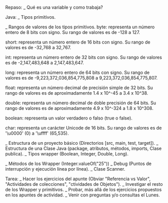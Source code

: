 Repaso:
_ Qué es una variable y como trabaja?

Java:
_ Tipos primitivos.

_ Rangos de valores de los tipos primitivos.
byte: representa un número entero de 8 bits con signo. 
Su rango de valores es de -128 a 127.

short: representa un número entero de 16 bits con signo. 
Su rango de valores es de -32,768 a 32,767.

int: representa un número entero de 32 bits con signo. 
Su rango de valores es de -2,147,483,648 a 2,147,483,647.

long: representa un número entero de 64 bits con signo. 
Su rango de valores es de -9,223,372,036,854,775,808 a 9,223,372,036,854,775,807.

float: representa un número decimal de precisión simple de 32 bits. 
Su rango de valores es de aproximadamente 1.4 x 10^-45 a 3.4 x 10^38.

double: representa un número decimal de doble precisión de 64 bits. 
Su rango de valores es de aproximadamente 4.9 x 10^-324 a 1.8 x 10^308.

boolean: representa un valor verdadero o falso (true o false).

char: representa un carácter Unicode de 16 bits. 
Su rango de valores es de '\u0000' (0) a '\uffff' (65,535).


_ Estructura de un proyecto básico (Directorios [src, main, test, target]).
_ Estructura de una Clase Java (package, atributos, métodos, imports, Clase publica).
_ Tipos wrapper (Boolean, Integer, Double, Long).


_ Métodos de los Wrapper (Integer.valueOf("25"))
_ Debug (Puntos de interrupción y ejecución línea por línea).
_ Clase Scanner.

Tarea:
_ Hacer los ejercicios del apunte (Obviar "Referencia vs Valor", "Actividades de colecciones", "ctividades de Objetos").
_ Investigar el resto de los Wrapper y primitivos.
_ Probar, más allá de los ejercicios propuestos en los apuntes de actividad.
_ Venir con preguntas y/o consultas el Lunes.